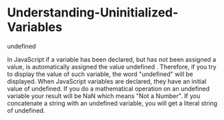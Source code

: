 # Understanding-Uninitialized-Variables
undefined

In JavaScript if a variable has been declared, but has not been assigned a value, is automatically assigned the value undefined . Therefore, if you try to display the value of such variable, the word "undefined" will be displayed.
When JavaScript variables are declared, they have an initial value of undefined. If you do a mathematical operation on an undefined variable your result will be NaN which means "Not a Number". If you concatenate a string with an undefined variable, you will get a literal string of undefined.
